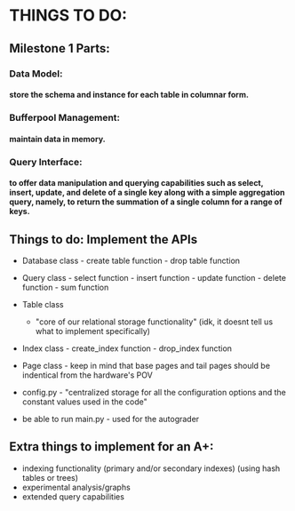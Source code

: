 # THINGS TO DO:
## Milestone 1 Parts:

### Data Model: 
#### store the schema and instance for each table in columnar form.

### Bufferpool Management: 
#### maintain data in memory.

### Query Interface: 
#### to offer data manipulation and querying capabilities such as select, insert, update, and delete of a single key along with a simple aggregation query, namely, to return the summation of a single column for a range of keys.


## Things to do: Implement the APIs
- Database class
      -  create table function
      -  drop table function
- Query class
      -  select function
      -  insert function
      -  update function
      -  delete function
      -  sum function
- Table class
    -  "core of our relational storage functionality" (idk, it doesnt tell us what to implement specifically)
- Index class
      -  create_index function
      -  drop_index function
- Page class
      -  keep in mind that base pages and tail pages should be indentical from the hardware's POV

- config.py
      -  "centralized storage for all the configuration options and the constant values used in the code" 
- be able to run main.py
      -  used for the autograder

## Extra things to implement for an A+:
- indexing functionality (primary and/or secondary indexes) (using hash tables or trees)
- experimental analysis/graphs
- extended query capabilities
